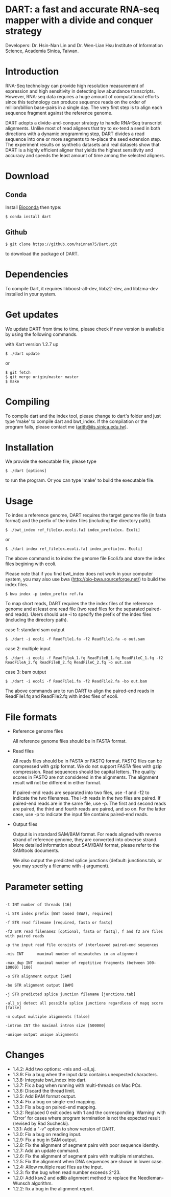 DART: a fast and accurate RNA-seq mapper with a divide and conquer strategy
===================

Developers: Dr. Hsin-Nan Lin and Dr. Wen-Lian Hsu Institute of Information Science, Academia Sinica, Taiwan.

# Introduction
RNA-Seq technology can provide high resolution measurement of expression and high sensitivity in detecting low abundance transcripts. However, RNA-seq data requires a huge amount of computational efforts since this technology can produce sequence reads on the order of million/billion base-pairs in a single day. The very first step is to align each sequence fragment against the reference genome.

DART adopts a divide-and-conquer strategy to handle RNA-Seq transcript alignments. Unlike most of read aligners that try to ex-tend a seed in both directions with a dynamic programming step, DART divides a read sequence into one or more segments to re-place the seed extension step. The experiment results on synthetic datasets and real datasets show that DART is a highly efficient aligner that yields the highest sensitivity and accuracy and spends the least amount of time among the selected aligners.

# Download

## Conda
Install [Bioconda](https://bioconda.github.io/user/install.html) then type:
```
$ conda install dart
```

## Github
  ```
  $ git clone https://github.com/hsinnan75/Dart.git
  ```
to download the package of DART.

# Dependencies

To compile Dart, it requires libboost-all-dev, libbz2-dev, and liblzma-dev installed in your system.

# Get updates

We update DART from time to time, please check if new version is available by using the following commands.

with Kart version 1.2.7 up
  ```
  $ ./dart update 
  ```
or
  ```
  $ git fetch
  $ git merge origin/master master
  $ make
  ```
# Compiling

To compile dart and the index tool, please change to dart's folder and just type 'make' to compile dart and bwt_index. If the compilation or the program fails, please contact me (arith@iis.sinica.edu.tw).

# Installation

We provide the executable file, please type 

  ```
  $ ./dart [options]
  ```
to run the program. Or you can type 'make' to build the executable file.

# Usage

To index a reference genome, DART requires the target genome file (in fasta format) and the prefix of the index files (including the directory path).

  ```
  $ ./bwt_index ref_file[ex.ecoli.fa] index_prefix[ex. Ecoli]
  ```
or
  ```
  $ ./dart index ref_file[ex.ecoli.fa] index_prefix[ex. Ecoli]
  ```
The above command is to index the genome file Ecoli.fa and store the index files begining with ecoli.

Please note that if you find bwt_index does not work in your computer system, you may also use bwa (http://bio-bwa.sourceforge.net/) to build the index files.
  ```
  $ bwa index -p index_prefix ref.fa
  ```

To map short reads, DART requires the the index files of the reference genome and at least one read file (two read files for the separated paired-end reads). Users should use -i to specify the prefix of the index files (including the directory path).

 case 1: standard sam output
  ```
 $ ./dart -i ecoli -f ReadFile1.fa -f2 ReadFile2.fa -o out.sam
  ```

 case 2: multiple input 
  ```
 $ ./dart -i ecoli -f ReadFileA_1.fq ReadFileB_1.fq ReadFileC_1.fq -f2 ReadFileA_2.fq ReadFileB_2.fq ReadFileC_2.fq -o out.sam
  ```

 case 3: bam output
  ```
 $ ./dart -i ecoli -f ReadFile1.fa -f2 ReadFile2.fa -bo out.bam
  ```

The above commands are to run DART to align the paired-end reads in ReadFile1.fq and ReadFile2.fq with index files of ecoli.

# File formats

- Reference genome files

    All reference genome files should be in FASTA format.

- Read files

    All reads files should be in FASTA or FASTQ format. FASTQ files can be compressed with gzip format. We do not support FASTA files with gzip compression.
    Read sequences should be capital letters. The quality scores in FASTQ are not considered in the alignments. The alignment result will not be different in either format.

    If paired-end reads are separated into two files, use -f and -f2 to indicate the two filenames. The i-th reads in the two files are paired. If paired-end reads are in the same file, use -p. The first and second reads are paired, the third and fourth reads are paired, and so on. For the latter case, use -p to indicate the input file contains paired-end reads.

- Output files

    Output is in standard SAM/BAM format. For reads aligned with reverse strand of reference genome, they are converted into obverse strand. More detailed information about SAM/BAM format, please refer to the SAMtools documents.

    We also output the predicted splice junctions (default: junctions.tab, or you may specify a filename with -j argument).

# Parameter setting

 ```

-t INT number of threads [16]

-i STR index prefix [BWT based (BWA), required]

-f STR read filename [required, fasta or fastq]

-f2 STR read filename2 [optional, fasta or fastq], f and f2 are files with paired reads

-p the input read file consists of interleaved paired-end sequences

-mis INT      maximal number of mismatches in an alignment

-max_dup INT  maximal number of repetitive fragments (between 100-10000) [100]

-o STR alignment output [SAM]

-bo STR alignment output [BAM]

-j STR predicted splice junction filename [junctions.tab]

-all_sj detect all possible splice junctions regardless of mapq score [false]

-m output multiple alignments [false]

-intron INT the maximal intron size [500000]

-unique output unique alignments

  ```
# Changes
- 1.4.2: Add two options: -mis and -all_sj.
- 1.3.9: Fix a bug when the input data contains unexpected characters.
- 1.3.8: Integrate bwt_index into dart.
- 1.3.7: Fix a bug when running with multi-threads on Mac PCs.
- 1.3.6: Discard the thread limit.
- 1.3.5: Add BAM format output.
- 1.3.4: Fix a bug on single-end mapping.
- 1.3.3: Fix a bug on paired-end mapping.
- 1.3.2: Replaced 0 exit codes with 1 and the corresponding 'Warning' with 'Error' for cases where program termination is not the expected result (revised by Rad Suchecki).
- 1.3.1: Add a "-v" option to show version of DART.
- 1.3.0: Fix a bug on reading input.
- 1.2.9: Fix a bug in SAM output.
- 1.2.8: Fix the alignment of segment pairs with poor sequence identity.
- 1.2.7: Add an update command.
- 1.2.6: Fix the alignment of segment pairs with multiple mismatches.
- 1.2.5: Fix the alignment when DNA sequences are shown in lower case.
- 1.2.4: Allow multiple read files as the input.
- 1.2.3: fix the bug when read number exceeds 2^23.
- 1.2.0: Add ksw2 and edlib alignment method to replace the Needleman-Wunsch algorithm.
- 1.2.2: fix a bug in the alignment report.

